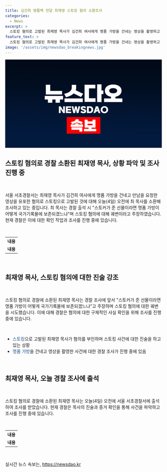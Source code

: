 ```yaml
---
title: 김건희 명품백 전달 최재영 스토킹 혐의 소환조사
categories:
  - News
excerpt: >
  스토킹 혐의로 고발된 최재영 목사가 김건희 여사에게 명품 가방을 건네는 영상을 촬영하고 유포한 혐의로 경찰에 소환돼 조사를 받고 있습니다. 최 목사는 출석하며 스토커가 준 선물이라며 스토킹 혐의를 궤변으로 반박했습니다. 
feature_text: >
  스토킹 혐의로 고발된 최재영 목사가 김건희 여사에게 명품 가방을 건네는 영상을 촬영하고 유포한 혐의로 경찰에 소환돼 조사를 받고 있습니다. 최 목사는 출석하며 스토커가 준 선물이라며 스토킹 혐의를 궤변으로 반박했습니다. 
image: '/assets/img/newsdao_breakingnews.jpg'
---
```


<p><img src="/assets/img/newsdao_breakingnews.jpg" alt="ranknews 속보" /></p>

<h2 data-ke-size="size26">스토킹 혐의로 경찰 소환된 최재영 목사, 상황 파악 및 조사 진행 중</h2>

<p data-ke-size="size16">&nbsp;</p>

<p>서울 서초경찰서는 최재영 목사가 김건희 여사에게 명품 가방을 건네고 만남을 요청한 영상을 유포한 혐의로 스토킹으로 고발된 것에 대해 오늘(4일) 오전에 최 목사를 소환해 조사하고 있는 중입니다. 최 목사는 경찰 출석 시 "스토커가 준 선물이라면 명품 가방이 어떻게 국가기록물에 보존되겠느냐"며 스토킹 혐의에 대해 궤변이라고 주장하였습니다. 현재 경찰은 이에 대한 확인 작업과 조사를 진행 중에 있습니다.</p>

<p data-ke-size="size16">&nbsp;</p>

<table>
<tbody>
<tr>
<td style="text-align: center;"><b>내용</b></td>
</tr>
<tr>
<td style="text-align: center; height: 17px;"><b>내용</b></td>
</tr>
</tbody>
</table>

<p data-ke-size="size16">&nbsp;</p>

<h2 data-ke-size="size26">최재영 목사, 스토킹 혐의에 대한 진술 강조</h2>

<p data-ke-size="size16">&nbsp;</p>

<p>스토킹 혐의로 경찰에 소환된 최재영 목사는 경찰 조사에 앞서 "스토커가 준 선물이라면 명품 가방이 어떻게 국가기록물에 보존되겠느냐"고 주장하며 스토킹 혐의에 대한 궤변을 시도했습니다. 이에 대해 경찰은 혐의에 대한 구체적인 사실 확인을 위해 조사를 진행 중에 있습니다.</p>

<p data-ke-size="size16">&nbsp;</p>

<ul>
<li><span style="color: #1a5490;">스토킹</span>으로 고발된 최재영 목사가 혐의를 부인하며 스토킹 사건에 대한 진술을 하고 있는 상황</li>
<li><span style="color: #1a5490;">명품 가방</span>을 건네고 영상을 촬영한 사건에 대한 경찰 조사가 진행 중에 있음</li>
</ul>

<p data-ke-size="size16">&nbsp;</p>

<h2 data-ke-size="size26">최재영 목사, 오늘 경찰 조사에 출석</h2>

<p data-ke-size="size16">&nbsp;</p>

<p>스토킹 혐의로 경찰에 소환된 최재영 목사는 오늘(4일) 오전에 서울 서초경찰서에 출석하여 조사를 받았습니다. 현재 경찰은 목사의 진술과 증거 확인을 통해 사건을 파악하고 조사를 진행 중에 있습니다.</p>

<p data-ke-size="size16">&nbsp;</p>

<table>
<tbody>
<tr>
<td style="text-align: center;"><b>내용</b></td>
</tr>
<tr>
<td style="text-align: center; height: 17px;"><b>내용</b></td>
</tr>
</tbody>
</table>

<p data-ke-size="size16">&nbsp;</p>
실시간 뉴스 속보는, <a href="https://newsdao.kr" rel="dofollow">https://newsdao.kr</a>


